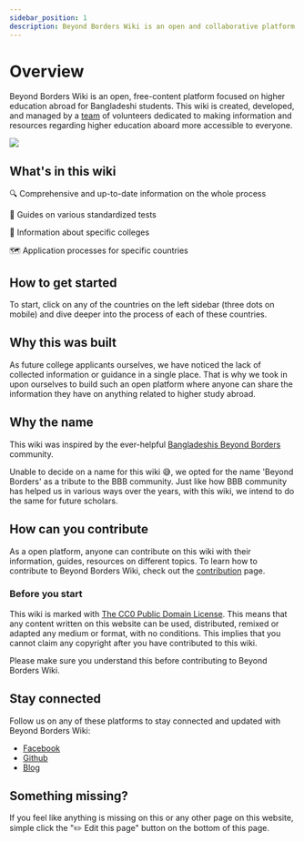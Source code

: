 ```yaml
---
sidebar_position: 1
description: Beyond Borders Wiki is an open and collaborative platform designed to empower Bangladeshi students on their journey to study abroad.
---
```


# Overview

Beyond Borders Wiki is an open, free-content platform focused on higher education abroad for Bangladeshi students. This wiki is created, developed, and managed by a [team](/team) of volunteers dedicated to making information and resources regarding higher education aboard more accessible to everyone.

![](/img/banner-thin-dark.png)

## What's in this wiki

🔍 Comprehensive and up-to-date information on the whole process

📘 Guides on various standardized tests

🏫  Information about specific colleges

🗺️ Application processes for specific countries

## How to get started

To start, click on any of the countries on the left sidebar (three dots on mobile) and dive deeper into the process of each of these countries.

## Why this was built

As future college applicants ourselves, we have noticed the lack of collected information or guidance in a single place. That is why we took in upon ourselves to build such an open platform where anyone can share the information they have on anything related to higher study abroad.

## Why the name

This wiki was inspired by the ever-helpful [Bangladeshis Beyond Borders](https://www.facebook.com/groups/BdBeyondBorder) community.

Unable to decide on a name for this wiki 😅, we opted for the name 'Beyond Borders' as a tribute to the BBB community. Just like how BBB community has helped us in various ways over the years, with this wiki, we intend to do the same for future scholars.

## How can you contribute

As a open platform, anyone can contribute on this wiki with their information, guides, resources on different topics. To learn how to contribute to Beyond Borders Wiki, check out the [contribution](/contribute) page.

### Before you start

This wiki is marked with [The CC0 Public Domain License](https://creativecommons.org/publicdomain/zero/1.0/). This means that any content written on this website can be used, distributed, remixed or adapted any medium or format, with no conditions. This implies that you cannot claim any copyright after you have contributed to this wiki.

Please make sure you understand this before contributing to Beyond Borders Wiki.


## Stay connected

Follow us on any of these platforms to stay connected and updated with Beyond Borders Wiki:

- [Facebook](https://www.facebook.com/wiki.beyondborders)
- [Github](https://github.com/MY-Sabil/beyondborders-wiki)
- [Blog](/blog)

## Something missing?

If you feel like anything is missing on this or any other page on this website, simple click the "✏️ Edit this page" button on the bottom of this page.